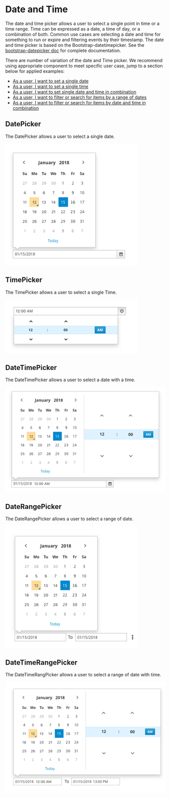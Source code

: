 # Date and Time

The date and  time picker allows a user to select a single point in time or a time range. Time can be expressed as a date, a time of day, or a combination of both. Common use cases are selecting a date and time for something to run or expire and filtering events by their timestamp. The date and time picker is based on the Bootstrap-datetimepicker. See the
[bootstrap-datepicker doc](http://http://eonasdan.github.io/bootstrap-datetimepicker/) for complete documentation.

There are number of variation of the date and Time picker. We recommend using appropriate component to meet specific user case, jump to a section below for applied examples:
</br>
* [As a user, I want to set a single date](#datepicker)
* [As a user, I want to set a single time](#timepicker)
* [As a user, I want to set single date and time in combination](#datetimepicker)
* [As a user, I want to filter or search for items by a range of dates](#daterangepicker)
* [As a user, I want to filter or search for items by date and time in combination](#datetimerangepicker)

## DatePicker
The DatePicker allows a user to select a single date.


![DatePicker](img/datepickernew.png)

## TimePicker
The TimePicker allows a user to select a single Time.


![TimePicker](img/timepicker.png)

## DateTimePicker
The DateTimePicker allows a user to select a date with a time.
</br>

![DateTimePicker](img/datetime-picker.png)

## DateRangePicker
The DateRangePicker allows a user to select a range of date.


![DateRangePicker](img/daterange.png)

## DateTimeRangePicker
The DateTimeRangPicker allows a user to select a range of date with time.


![DateTimeRangePicker](img/datetime-range.png)
